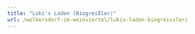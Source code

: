 ```yaml
---
title: "Luki's Laden (Biogreißler)"
url: /wolkersdorf-im-weinviertel/lukis-laden-biogreissler/
---
```

